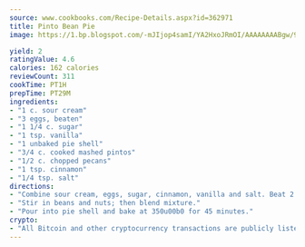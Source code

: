 ```yaml
---
source: www.cookbooks.com/Recipe-Details.aspx?id=362971
title: Pinto Bean Pie
image: https://1.bp.blogspot.com/-mJIjop4samI/YA2HxoJRmOI/AAAAAAAABgw/9Q6cN5purxQQ0M3111-VxRXtHYk4x987wCLcBGAsYHQ/s320/19.png

yield: 2
ratingValue: 4.6
calories: 162 calories
reviewCount: 311
cookTime: PT1H
prepTime: PT29M
ingredients:
- "1 c. sour cream"
- "3 eggs, beaten"
- "1 1/4 c. sugar"
- "1 tsp. vanilla"
- "1 unbaked pie shell"
- "3/4 c. cooked mashed pintos"
- "1/2 c. chopped pecans"
- "1 tsp. cinnamon"
- "1/4 tsp. salt"
directions:
- "Combine sour cream, eggs, sugar, cinnamon, vanilla and salt. Beat 2 minutes."
- "Stir in beans and nuts; then blend mixture."
- "Pour into pie shell and bake at 350u00b0 for 45 minutes."
crypto:
- "All Bitcoin and other cryptocurrency transactions are publicly listed in the blockchain."
---
```

